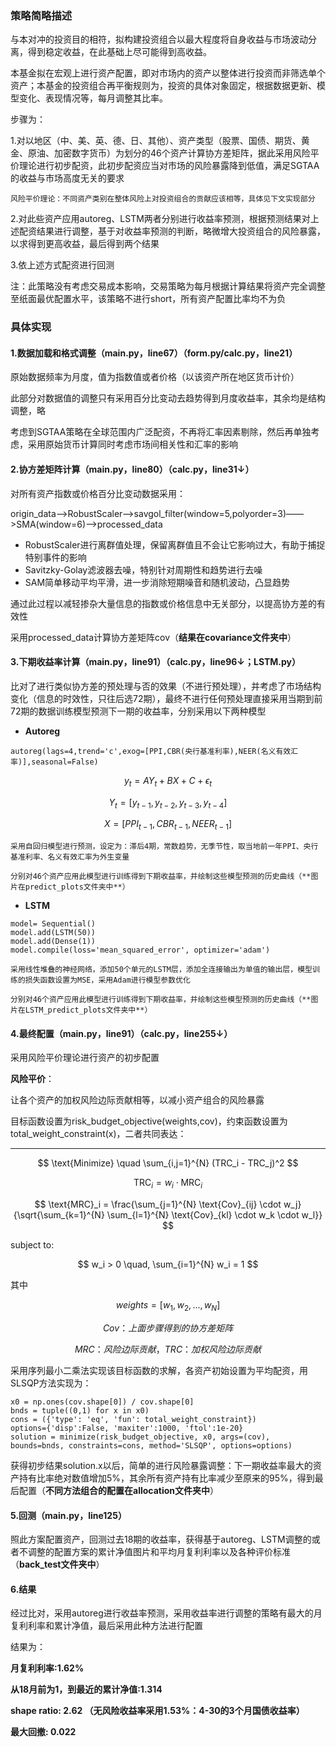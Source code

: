 ### 策略简略描述

与本对冲的投资目的相符，拟构建投资组合以最大程度将自身收益与市场波动分离，得到稳定收益，在此基础上尽可能得到高收益。

本基金拟在宏观上进行资产配置，即对市场内的资产以整体进行投资而非筛选单个资产；本基金的投资组合再平衡规则为，投资的具体对象固定，根据数据更新、模型变化、表现情况等，每月调整其比率。

步骤为：

1.对以地区（中、美、英、德、日、其他）、资产类型（股票、国债、期货、黄金、原油、加密数字货币）为划分的46个资产计算协方差矩阵，据此采用风险平价理论进行初步配资，此初步配资应当对市场的风险暴露降到低值，满足SGTAA的收益与市场高度无关的要求

    风险平价理论：不同资产类别在整体风险上对投资组合的贡献应该相等，具体见下文实现部分

2.对此些资产应用autoreg、LSTM两者分别进行收益率预测，根据预测结果对上述配资结果进行调整，基于对收益率预测的判断，略微增大投资组合的风险暴露，以求得到更高收益，最后得到两个结果

3.依上述方式配资进行回测

注：此策略没有考虑交易成本影响，交易策略为每月根据计算结果将资产完全调整至纸面最优配置水平，该策略不进行short，所有资产配置比率均不为负

### 具体实现

#### 1.数据加载和格式调整（main.py，line67）（form.py/calc.py，line21）

原始数据频率为月度，值为指数值或者价格（以该资产所在地区货币计价）

此部分对数据值的调整只有采用百分比变动去趋势得到月度收益率，其余均是结构调整，略

考虑到SGTAA策略在全球范围内广泛配资，不再将汇率因素剔除，然后再单独考虑，采用原始货币计算同时考虑市场间相关性和汇率的影响

#### 2.协方差矩阵计算（main.py，line80）（calc.py，line31↓）

对所有资产指数或价格百分比变动数据采用：

origin_data——>RobustScaler——>savgol_filter(window=5,polyorder=3)——>SMA(window=6)——>processed_data

* RobustScaler进行离群值处理，保留离群值且不会让它影响过大，有助于捕捉特别事件的影响
* Savitzky-Golay滤波器去噪，特别针对周期性和趋势进行去噪
* SAM简单移动平均平滑，进一步消除短期噪音和随机波动，凸显趋势

通过此过程以减轻掺杂大量信息的指数或价格信息中无关部分，以提高协方差的有效性

采用processed_data计算协方差矩阵cov（**结果在covariance文件夹中**）

#### 3.下期收益率计算（main.py，line91）（calc.py，line96↓；LSTM.py）

比对了进行类似协方差的预处理与否的效果（不进行预处理），并考虑了市场结构变化（信息的时效性，只往后选72期），最终不进行任何预处理直接采用当期到前72期的数据训练模型预测下一期的收益率，分别采用以下两种模型

* **Autoreg**

```
autoreg(lags=4,trend='c',exog=[PPI,CBR(央行基准利率),NEER(名义有效汇率)],seasonal=False)
```

$$
y_t = AY_t + BX + C + \epsilon_t
$$

$$
Y_t = [y_{t-1}, y_{t-2}, y_{t-3}, y_{t-4}]
$$

$$
X=[PPI_{t-1},CBR_{t-1},NEER_{t-1}]
$$

    采用自回归模型进行预测，设定为：滞后4期，常数趋势，无季节性，取当地前一年PPI、央行基准利率、名义有效汇率为外生变量

    分别对46个资产应用此模型进行训练得到下期收益率，并绘制这些模型预测的历史曲线（**图片在predict_plots文件夹中**）

* **LSTM**

```
model= Sequential()
model.add(LSTM(50))
model.add(Dense(1))
model.compile(loss='mean_squared_error', optimizer='adam')
```

    采用线性堆叠的神经网络，添加50个单元的LSTM层，添加全连接输出为单值的输出层，模型训练的损失函数设置为MSE，采用Adam进行模型参数优化

    分别对46个资产应用此模型进行训练得到下期收益率，并绘制这些模型预测的历史曲线（**图片在LSTM_predict_plots文件夹中**）

#### 4.最终配置（main.py，line91）（calc.py，line255↓）

采用风险平价理论进行资产的初步配置

**风险平价**：

让各个资产的加权风险边际贡献相等，以减小资产组合的风险暴露

目标函数设置为risk_budget_objective(weights,cov)，约束函数设置为total_weight_constraint(x)，二者共同表达：

---

$$
\text{Minimize} \quad \sum_{i,j=1}^{N} (TRC_i - TRC_j)^2
$$

$$
\text{TRC}_i = w_i \cdot \text{MRC}_i
$$

$$
\text{MRC}_i = \frac{\sum_{j=1}^{N} \text{Cov}_{ij} \cdot w_j}{\sqrt{\sum_{k=1}^{N} \sum_{l=1}^{N} \text{Cov}_{kl} \cdot w_k \cdot w_l}}
$$

subject to:

$$
w_i > 0 \quad, 
\sum_{i=1}^{N} w_i = 1
$$

其中

$$
weights = [w_{1},w_{2},...,w_{N}]
$$

$$
Cov：上面步骤得到的协方差矩阵
$$

$$
MRC：风险边际贡献，TRC：加权风险边际贡献
$$

采用序列最小二乘法实现该目标函数的求解，各资产初始设置为平均配资，用SLSQP方法实现为：

```
x0 = np.ones(cov.shape[0]) / cov.shape[0]
bnds = tuple((0,1) for x in x0)
cons = ({'type': 'eq', 'fun': total_weight_constraint})
options={'disp':False, 'maxiter':1000, 'ftol':1e-20} 
solution = minimize(risk_budget_objective, x0, args=(cov), bounds=bnds, constraints=cons, method='SLSQP', options=options)
```

获得初步结果solution.x以后，简单的进行风险暴露调整：下一期收益率最大的资产持有比率绝对数值增加5%，其余所有资产持有比率减少至原来的95%，得到最后配置（**不同方法组合的配置在allocation文件夹中**）

#### 5.回测（main.py，line125）

照此方案配置资产，回测过去18期的收益率，获得基于autoreg、LSTM调整的或者不调整的配置方案的累计净值图片和平均月复利利率以及各种评价标准（**back_test文件夹中**）

#### 6.结果

经过比对，采用autoreg进行收益率预测，采用收益率进行调整的策略有最大的月复利利率和累计净值，最后采用此种方法进行配置

结果为：

**月复利利率:1.62%**

**从18月前为1，到最近的累计净值:1.314**

**shape ratio: 2.62 （无风险收益率采用1.53%：4-30的3个月国债收益率）**

**最大回撤: 0.022**
